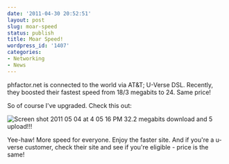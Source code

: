 ```yaml
---
date: '2011-04-30 20:52:51'
layout: post
slug: moar-speed
status: publish
title: Moar Speed!
wordpress_id: '1407'
categories:
- Networking
- News
---
```


phfactor.net is connected to the world via AT&T; U-Verse DSL. Recently, they boosted their fastest speed from 18/3 megabits to 24. Same price!

So of course I've upgraded. Check this out:

![Screen shot 2011 05 04 at 4 05 16 PM](http://fnord.phfactor.net/wp-content/uploads/2011/05/Screen-shot-2011-05-04-at-4.05.16-PM.png)
32.2 megabits download and 5 upload!!!

Yee-haw! More speed for everyone. Enjoy the faster site. And if you're a u-verse customer, check their site and see if you're eligible - price is the same!

